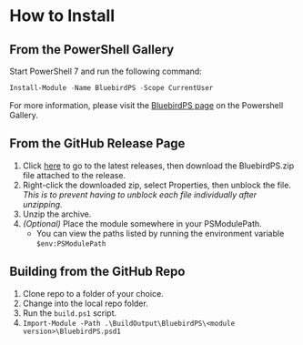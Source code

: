 # How to Install

## From the PowerShell Gallery

Start PowerShell 7 and run the following command:

```powershell
Install-Module -Name BluebirdPS -Scope CurrentUser
```

For more information, please visit the [BluebirdPS page] on the Powershell Gallery.

[BluebirdPS page]: https://bit.ly/BluebirdPS

## From the GitHub Release Page

1. Click [here] to go to the latest releases, then download the BluebirdPS.zip file attached to the release.
2. Right-click the downloaded zip, select Properties, then unblock the file.
  *This is to prevent having to unblock each file individually after unzipping.*
3. Unzip the archive.
4. *(Optional)* Place the module somewhere in your PSModulePath.
    * You can view the paths listed by running the environment variable `$env:PSModulePath`

[here]: https://github.com/thedavecarroll/BluebirdPS/tags

## Building from the GitHub Repo

1. Clone repo to a folder of your choice.
2. Change into the local repo folder.
3. Run the `build.ps1` script.
4. `Import-Module -Path .\BuildOutput\BluebirdPS\<module version>\BluebirdPS.psd1`
